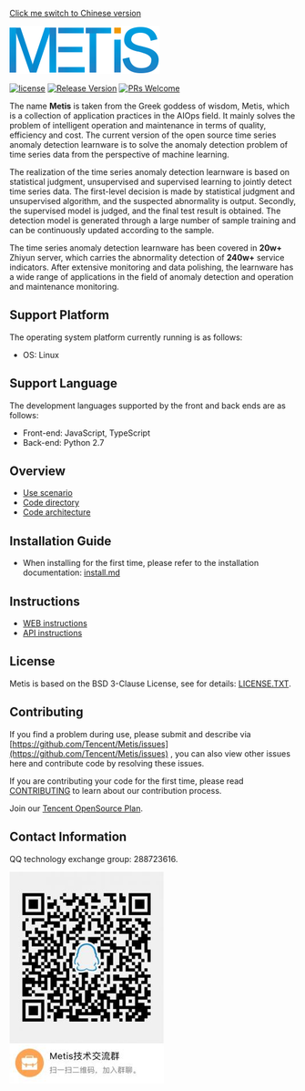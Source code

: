 [Click me switch to Chinese version](README.md)

![](docs/images/Metis_logo.png)

[![license](http://img.shields.io/badge/license-BSD3-blue.svg)](https://github.com/tencent/Metis/master/LICENSE.TXT)
[![Release Version](https://img.shields.io/badge/release-0.2.0-red.svg)](https://github.com/tencent/Metis/releases)
[![PRs Welcome](https://img.shields.io/badge/PRs-welcome-brightgreen.svg)](https://github.com/tencent/Metis/pulls)
 
The name **Metis** is taken from the Greek goddess of wisdom, Metis, which is a collection of application practices in the AIOps field. It mainly solves the problem of intelligent operation and maintenance in terms of quality, efficiency and cost. The current version of the open source time series anomaly detection learnware is to solve the anomaly detection problem of time series data from the perspective of machine learning.

The realization of the time series anomaly detection learnware is based on statistical judgment, unsupervised and supervised learning to jointly detect time series data. The first-level decision is made by statistical judgment and unsupervised algorithm, and the suspected abnormality is output. Secondly, the supervised model is judged, and the final test result is obtained. The detection model is generated through a large number of sample training and can be continuously updated according to the sample.

The time series anomaly detection learnware has been covered in **20w+** Zhiyun server, which carries the abnormality detection of **240w+** service indicators. After extensive monitoring and data polishing, the learnware has a wide range of applications in the field of anomaly detection and operation and maintenance monitoring.

## Support Platform

The operating system platform currently running is as follows:

- OS: Linux

## Support Language

The development languages supported by the front and back ends are as follows:

- Front-end: JavaScript, TypeScript
- Back-end: Python 2.7

## Overview

* [Use scenario](docs/usecase.en.md)
* [Code directory](docs/code_framework.md)
* [Code architecture](docs/architecture.md)

## Installation Guide

* When installing for the first time, please refer to the installation documentation: [install.md](docs/install.md)

## Instructions

* [WEB instructions](docs/web_userguide.md)
* [API instructions](docs/api_userguide.md)

## License

Metis is based on the BSD 3-Clause License, see for details: [LICENSE.TXT](LICENSE.TXT).

## Contributing

If you find a problem during use, please submit and describe via [https://github.com/Tencent/Metis/issues](https://github.com/Tencent/Metis/issues) , you can also view other issues here and contribute code by resolving these issues.

If you are contributing your code for the first time, please read [CONTRIBUTING](CONTRIBUTING.md) to learn about our contribution process.

Join our [Tencent OpenSource Plan](https://opensource.tencent.com/contribution).

## Contact Information

QQ technology exchange group: 288723616.

![qq_group](docs/images/qq_group.png)